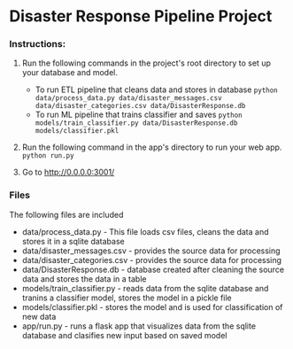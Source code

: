 # Disaster Response Pipeline Project

### Instructions:
1. Run the following commands in the project's root directory to set up your database and model.

    - To run ETL pipeline that cleans data and stores in database
        `python data/process_data.py data/disaster_messages.csv data/disaster_categories.csv data/DisasterResponse.db`
    - To run ML pipeline that trains classifier and saves
        `python models/train_classifier.py data/DisasterResponse.db models/classifier.pkl`

2. Run the following command in the app's directory to run your web app.
    `python run.py`

3. Go to http://0.0.0.0:3001/

### Files

The following files are included

 - data/process_data.py - This file loads csv files, cleans the data and stores it in a sqlite database
 - data/disaster_messages.csv - provides the source data for processing
 - data/disaster_categories.csv - provides the source data for processing
 - data/DisasterResponse.db - database created after cleaning the source data and stores the data in a table
 - models/train_classifier.py - reads data from the sqlite database and tranins a classifier model, stores the model in a pickle file
 - models/classifier.pkl - stores the model and is used for classification of new data
 - app/run.py - runs a flask app that visualizes data from the sqlite database and clasifies new input based on saved model
